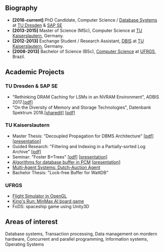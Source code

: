 ## Biography

- **[2016-current]** PhD Candidate, Computer Science / [Database Systems](https://wwwdb.inf.tu-dresden.de/) at [TU Dresden](https://tu-dresden.de/) & [SAP SE](https://www.sap.com/index.html)
- **[2013-2015]** Master of Science (MSc), Computer Science at [TU Kaiserslautern](http://www.uni-kl.de/startseite/), Germany.
- **[2012-2013]** Exchange Student / Research Assistant, [DBIS](http://lgis.informatik.uni-kl.de/cms/index.php?id=3) at [TU Kaiserslautern](http://www.uni-kl.de/startseite/), Germany.
- **[2008-2013]** Bachelor of Science (BSc), [Computer Science](http://www.inf.ufrgs.br/) at [UFRGS](http://www.ufrgs.com/), Brazil.

## Academic Projects

### TU Dresden & SAP SE
- "Rethinking DRAM Caching for LSMs in an NVRAM Environment", ADBIS 2017.[[pdf]](https://llersch.github.io/assets/Lersch_ADBIS_2017.pdf)
- "On the Diversity of Memory and Storage Technologies", Datenbank Spektrum 2018.[[sharedit]](https://rdcu.be/S4Y4) [[pdf]](https://llersch.github.io/assets/memory_technologies.pdf)

### TU Kaiserslautern

- Master Thesis: "Decoupled Propagation for DBMS Architecture" [[pdf]](https://llersch.github.io/assets/decoupled_propagation_for_dbms_architectures.pdf) [[presentation]](https://llersch.github.io/assets/decoupled_propagation.pdf)
- Guided Research: "Filtering and Indexing in a Partially-sorted Log Archive" [[pdf]](https://llersch.github.io/assets/indexinglogarchive.pdf)
- Seminar: "Foster B+Trees" [[pdf]](https://llersch.github.io/assets/foster_b_trees.pdf) [[presentation]](https://llersch.github.io/assets/presentation_foster_b_trees.pdf)
- [Algorithms for database buffer in PCM](https://bitbucket.org/lslersch/eessd/overview) [[presentation]](https://llersch.github.io/assets/wear_aware_pcm_buffer.pdf)
- [Multi-Agent Systems: Dutch-Auction Agent](https://bitbucket.org/lslersch/mas-project/overview)
- Bachelor Thesis: "Lock-free Buffer for WattDB"
 
 
### UFRGS

- [Flight Simulator in OpenGL](https://github.com/llersch/fcg20111/wiki)
- [King's Run: MinMax AI board game](https://github.com/llersch/kingsrun/wiki)
- FoDS: spaceship game using Unity3D
 
 
## Areas of interest

Database systems, Transaction processing, Data management on mordern hardware, Concurrent and parallel programming, Information systems, Operating Systems
